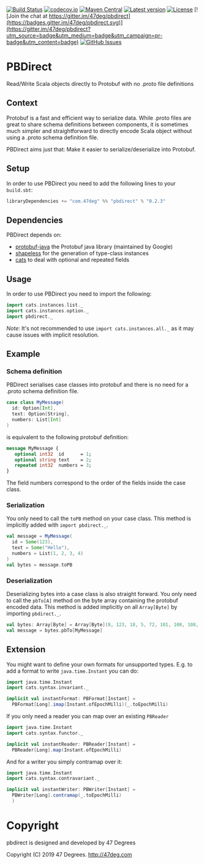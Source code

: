
[comment]: # (Start Badges)

[![Build Status](https://travis-ci.org/47deg/pbdirect.svg?branch=master)](https://travis-ci.org/47deg/pbdirect) [![codecov.io](http://codecov.io/gh/47deg/pbdirect/branch/master/graph/badge.svg)](http://codecov.io/gh/47deg/pbdirect) [![Maven Central](https://img.shields.io/badge/maven%20central-0.2.3-green.svg)](https://oss.sonatype.org/#nexus-search;gav~com.47deg~pbdirect*) [![Latest version](https://img.shields.io/badge/pbdirect-0.2.3-green.svg)](https://index.scala-lang.org/47deg/pbdirect) [![License](https://img.shields.io/badge/License-MIT-blue.svg)](https://raw.githubusercontent.com/47deg/pbdirect/master/LICENSE) [![Join the chat at https://gitter.im/47deg/pbdirect](https://badges.gitter.im/47deg/pbdirect.svg)](https://gitter.im/47deg/pbdirect?utm_source=badge&utm_medium=badge&utm_campaign=pr-badge&utm_content=badge) [![GitHub Issues](https://img.shields.io/github/issues/47deg/pbdirect.svg)](https://github.com/47deg/pbdirect/issues)

[comment]: # (End Badges)

# PBDirect

Read/Write Scala objects directly to Protobuf with no .proto file definitions

## Context

Protobuf is a fast and efficient way to serialize data. While .proto files are great to share schema definitions between components, it is sometimes much simpler and straightforward to directly encode Scala object without using a .proto schema definition file.

PBDirect aims just that: Make it easier to serialize/deserialize into Protobuf.

## Setup

In order to use PBDirect you need to add the following lines to your `build.sbt`:

[comment]: # (Start Replace)

```scala
libraryDependencies += "com.47deg" %% "pbdirect" % "0.2.3"
```

[comment]: # (End Replace)

## Dependencies

PBDirect depends on:
 - [protobuf-java](https://developers.google.com/protocol-buffers/docs/javatutorial) the Protobuf java library (maintained by Google) 
 - [shapeless](https://github.com/milessabin/shapeless) for the generation of type-class instances
 - [cats](https://github.com/typelevel/cats) to deal with optional and repeated fields
 
## Usage

In order to use PBDirect you need to import the following:

```scala
import cats.instances.list._
import cats.instances.option._
import pbdirect._
```

*Note*: It's not recommended to use `import cats.instances.all._` as it may cause issues with implicit resolution.

## Example

### Schema definition

PBDirect serialises case classes into protobuf and there is no need for a .proto schema definition file.

```scala
case class MyMessage(
  id: Option[Int], 
  text: Option[String], 
  numbers: List[Int]
)
```

is equivalent to the following protobuf definition:

```protobuf
message MyMessage {
   optional int32  id      = 1;
   optional string text    = 2;
   repeated int32  numbers = 3;
}
```

The field numbers correspond to the order of the fields inside the case class.

### Serialization

You only need to call the `toPB` method on your case class. This method is implicitly added with `import pbdirect._`.

```scala
val message = MyMessage(
  id = Some(123),
  text = Some("Hello"),
  numbers = List(1, 2, 3, 4)
)
val bytes = message.toPB
```

### Deserialization

Deserializing bytes into a case class is also straight forward. You only need to call the `pbTo[A]` method on the byte array containing the protobuf encoded data.
This method is added implicitly on all `Array[Byte]` by importing `pbdirect._`.

```scala
val bytes: Array[Byte] = Array[Byte](8, 123, 18, 5, 72, 101, 108, 108, 111, 24, 1, 32, 2, 40, 3, 48, 4)
val message = bytes.pbTo[MyMessage]
```

## Extension

You might want to define your own formats for unsupported types.
E.g. to add a format to write `java.time.Instant` you can do:

```scala
import java.time.Instant
import cats.syntax.invariant._

implicit val instantFormat: PBFormat[Instant] =
  PBFormat[Long].imap(Instant.ofEpochMilli)(_.toEpochMilli)
```

If you only need a reader you can map over an existing `PBReader`

```scala
import java.time.Instant
import cats.syntax.functor._

implicit val instantReader: PBReader[Instant] =
  PBReader[Long].map(Instant.ofEpochMilli)
```

And for a writer you simply contramap over it:

```scala
import java.time.Instant
import cats.syntax.contravariant._

implicit val instantWriter: PBWriter[Instant] =
  PBWriter[Long].contramap(_.toEpochMilli)
  )
```

[comment]: # (Start Copyright)
# Copyright

pbdirect is designed and developed by 47 Degrees

Copyright (C) 2019 47 Degrees. <http://47deg.com>

[comment]: # (End Copyright)
